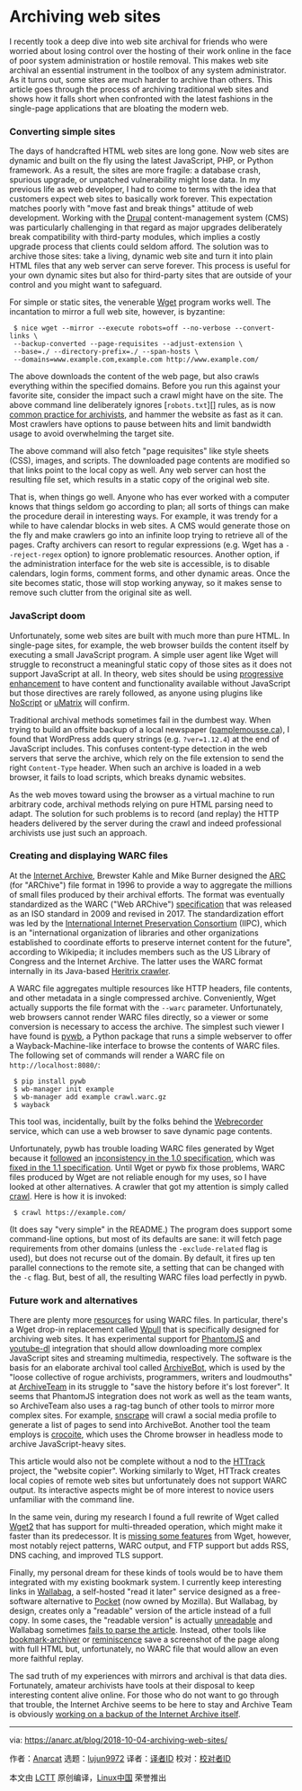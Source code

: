 Archiving web sites
======

I recently took a deep dive into web site archival for friends who were worried about losing control over the hosting of their work online in the face of poor system administration or hostile removal. This makes web site archival an essential instrument in the toolbox of any system administrator. As it turns out, some sites are much harder to archive than others. This article goes through the process of archiving traditional web sites and shows how it falls short when confronted with the latest fashions in the single-page applications that are bloating the modern web.

### Converting simple sites

The days of handcrafted HTML web sites are long gone. Now web sites are dynamic and built on the fly using the latest JavaScript, PHP, or Python framework. As a result, the sites are more fragile: a database crash, spurious upgrade, or unpatched vulnerability might lose data. In my previous life as web developer, I had to come to terms with the idea that customers expect web sites to basically work forever. This expectation matches poorly with "move fast and break things" attitude of web development. Working with the [Drupal][2] content-management system (CMS) was particularly challenging in that regard as major upgrades deliberately break compatibility with third-party modules, which implies a costly upgrade process that clients could seldom afford. The solution was to archive those sites: take a living, dynamic web site and turn it into plain HTML files that any web server can serve forever. This process is useful for your own dynamic sites but also for third-party sites that are outside of your control and you might want to safeguard.

For simple or static sites, the venerable [Wget][3] program works well. The incantation to mirror a full web site, however, is byzantine:

```
 $ nice wget --mirror --execute robots=off --no-verbose --convert-links \
 --backup-converted --page-requisites --adjust-extension \
 --base=./ --directory-prefix=./ --span-hosts \
 --domains=www.example.com,example.com http://www.example.com/

```

The above downloads the content of the web page, but also crawls everything within the specified domains. Before you run this against your favorite site, consider the impact such a crawl might have on the site. The above command line deliberately ignores [`robots.txt`][] rules, as is now [common practice for archivists][4], and hammer the website as fast as it can. Most crawlers have options to pause between hits and limit bandwidth usage to avoid overwhelming the target site.

The above command will also fetch "page requisites" like style sheets (CSS), images, and scripts. The downloaded page contents are modified so that links point to the local copy as well. Any web server can host the resulting file set, which results in a static copy of the original web site.

That is, when things go well. Anyone who has ever worked with a computer knows that things seldom go according to plan; all sorts of things can make the procedure derail in interesting ways. For example, it was trendy for a while to have calendar blocks in web sites. A CMS would generate those on the fly and make crawlers go into an infinite loop trying to retrieve all of the pages. Crafty archivers can resort to regular expressions (e.g. Wget has a `--reject-regex` option) to ignore problematic resources. Another option, if the administration interface for the web site is accessible, is to disable calendars, login forms, comment forms, and other dynamic areas. Once the site becomes static, those will stop working anyway, so it makes sense to remove such clutter from the original site as well.

### JavaScript doom

Unfortunately, some web sites are built with much more than pure HTML. In single-page sites, for example, the web browser builds the content itself by executing a small JavaScript program. A simple user agent like Wget will struggle to reconstruct a meaningful static copy of those sites as it does not support JavaScript at all. In theory, web sites should be using [progressive enhancement][5] to have content and functionality available without JavaScript but those directives are rarely followed, as anyone using plugins like [NoScript][6] or [uMatrix][7] will confirm.

Traditional archival methods sometimes fail in the dumbest way. When trying to build an offsite backup of a local newspaper ([pamplemousse.ca][8]), I found that WordPress adds query strings (e.g. `?ver=1.12.4`) at the end of JavaScript includes. This confuses content-type detection in the web servers that serve the archive, which rely on the file extension to send the right `Content-Type` header. When such an archive is loaded in a web browser, it fails to load scripts, which breaks dynamic websites.

As the web moves toward using the browser as a virtual machine to run arbitrary code, archival methods relying on pure HTML parsing need to adapt. The solution for such problems is to record (and replay) the HTTP headers delivered by the server during the crawl and indeed professional archivists use just such an approach.

### Creating and displaying WARC files

At the [Internet Archive][9], Brewster Kahle and Mike Burner designed the [ARC][10] (for "ARChive") file format in 1996 to provide a way to aggregate the millions of small files produced by their archival efforts. The format was eventually standardized as the WARC ("Web ARChive") [specification][11] that was released as an ISO standard in 2009 and revised in 2017. The standardization effort was led by the [International Internet Preservation Consortium][12] (IIPC), which is an "international organization of libraries and other organizations established to coordinate efforts to preserve internet content for the future", according to Wikipedia; it includes members such as the US Library of Congress and the Internet Archive. The latter uses the WARC format internally in its Java-based [Heritrix crawler][13].

A WARC file aggregates multiple resources like HTTP headers, file contents, and other metadata in a single compressed archive. Conveniently, Wget actually supports the file format with the `--warc` parameter. Unfortunately, web browsers cannot render WARC files directly, so a viewer or some conversion is necessary to access the archive. The simplest such viewer I have found is [pywb][14], a Python package that runs a simple webserver to offer a Wayback-Machine-like interface to browse the contents of WARC files. The following set of commands will render a WARC file on `http://localhost:8080/`:

```
 $ pip install pywb
 $ wb-manager init example
 $ wb-manager add example crawl.warc.gz
 $ wayback

```

This tool was, incidentally, built by the folks behind the [Webrecorder][15] service, which can use a web browser to save dynamic page contents.

Unfortunately, pywb has trouble loading WARC files generated by Wget because it [followed][16] an [inconsistency in the 1.0 specification][17], which was [fixed in the 1.1 specification][18]. Until Wget or pywb fix those problems, WARC files produced by Wget are not reliable enough for my uses, so I have looked at other alternatives. A crawler that got my attention is simply called [crawl][19]. Here is how it is invoked:

```
 $ crawl https://example.com/

```

(It does say "very simple" in the README.) The program does support some command-line options, but most of its defaults are sane: it will fetch page requirements from other domains (unless the `-exclude-related` flag is used), but does not recurse out of the domain. By default, it fires up ten parallel connections to the remote site, a setting that can be changed with the `-c` flag. But, best of all, the resulting WARC files load perfectly in pywb.

### Future work and alternatives

There are plenty more [resources][20] for using WARC files. In particular, there's a Wget drop-in replacement called [Wpull][21] that is specifically designed for archiving web sites. It has experimental support for [PhantomJS][22] and [youtube-dl][23] integration that should allow downloading more complex JavaScript sites and streaming multimedia, respectively. The software is the basis for an elaborate archival tool called [ArchiveBot][24], which is used by the "loose collective of rogue archivists, programmers, writers and loudmouths" at [ArchiveTeam][25] in its struggle to "save the history before it's lost forever". It seems that PhantomJS integration does not work as well as the team wants, so ArchiveTeam also uses a rag-tag bunch of other tools to mirror more complex sites. For example, [snscrape][26] will crawl a social media profile to generate a list of pages to send into ArchiveBot. Another tool the team employs is [crocoite][27], which uses the Chrome browser in headless mode to archive JavaScript-heavy sites.

This article would also not be complete without a nod to the [HTTrack][28] project, the "website copier". Working similarly to Wget, HTTrack creates local copies of remote web sites but unfortunately does not support WARC output. Its interactive aspects might be of more interest to novice users unfamiliar with the command line.

In the same vein, during my research I found a full rewrite of Wget called [Wget2][29] that has support for multi-threaded operation, which might make it faster than its predecessor. It is [missing some features][30] from Wget, however, most notably reject patterns, WARC output, and FTP support but adds RSS, DNS caching, and improved TLS support.

Finally, my personal dream for these kinds of tools would be to have them integrated with my existing bookmark system. I currently keep interesting links in [Wallabag][31], a self-hosted "read it later" service designed as a free-software alternative to [Pocket][32] (now owned by Mozilla). But Wallabag, by design, creates only a "readable" version of the article instead of a full copy. In some cases, the "readable version" is actually [unreadable][33] and Wallabag sometimes [fails to parse the article][34]. Instead, other tools like [bookmark-archiver][35] or [reminiscence][36] save a screenshot of the page along with full HTML but, unfortunately, no WARC file that would allow an even more faithful replay.

The sad truth of my experiences with mirrors and archival is that data dies. Fortunately, amateur archivists have tools at their disposal to keep interesting content alive online. For those who do not want to go through that trouble, the Internet Archive seems to be here to stay and Archive Team is obviously [working on a backup of the Internet Archive itself][37].

--------------------------------------------------------------------------------

via: https://anarc.at/blog/2018-10-04-archiving-web-sites/

作者：[Anarcat][a]
选题：[lujun9972](https://github.com/lujun9972)
译者：[译者ID](https://github.com/译者ID)
校对：[校对者ID](https://github.com/校对者ID)

本文由 [LCTT](https://github.com/LCTT/TranslateProject) 原创编译，[Linux中国](https://linux.cn/) 荣誉推出

[a]: https://anarc.at
[1]: https://anarc.at/blog
[2]: https://drupal.org
[3]: https://www.gnu.org/software/wget/
[4]: https://blog.archive.org/2017/04/17/robots-txt-meant-for-search-engines-dont-work-well-for-web-archives/
[5]: https://en.wikipedia.org/wiki/Progressive_enhancement
[6]: https://noscript.net/
[7]: https://github.com/gorhill/uMatrix
[8]: https://pamplemousse.ca/
[9]: https://archive.org
[10]: http://www.archive.org/web/researcher/ArcFileFormat.php
[11]: https://iipc.github.io/warc-specifications/
[12]: https://en.wikipedia.org/wiki/International_Internet_Preservation_Consortium
[13]: https://github.com/internetarchive/heritrix3/wiki
[14]: https://github.com/webrecorder/pywb
[15]: https://webrecorder.io/
[16]: https://github.com/webrecorder/pywb/issues/294
[17]: https://github.com/iipc/warc-specifications/issues/23
[18]: https://github.com/iipc/warc-specifications/pull/24
[19]: https://git.autistici.org/ale/crawl/
[20]: https://archiveteam.org/index.php?title=The_WARC_Ecosystem
[21]: https://github.com/chfoo/wpull
[22]: http://phantomjs.org/
[23]: http://rg3.github.io/youtube-dl/
[24]: https://www.archiveteam.org/index.php?title=ArchiveBot
[25]: https://archiveteam.org/
[26]: https://github.com/JustAnotherArchivist/snscrape
[27]: https://github.com/PromyLOPh/crocoite
[28]: http://www.httrack.com/
[29]: https://gitlab.com/gnuwget/wget2
[30]: https://gitlab.com/gnuwget/wget2/wikis/home
[31]: https://wallabag.org/
[32]: https://getpocket.com/
[33]: https://github.com/wallabag/wallabag/issues/2825
[34]: https://github.com/wallabag/wallabag/issues/2914
[35]: https://pirate.github.io/bookmark-archiver/
[36]: https://github.com/kanishka-linux/reminiscence
[37]: http://iabak.archiveteam.org
